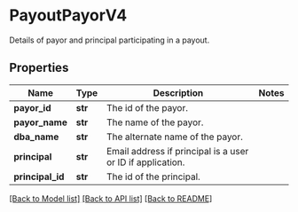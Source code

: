 # PayoutPayorV4

Details of payor and principal participating in a payout.
## Properties
Name | Type | Description | Notes
------------ | ------------- | ------------- | -------------
**payor_id** | **str** | The id of the payor. | 
**payor_name** | **str** | The name of the payor. | 
**dba_name** | **str** | The alternate name of the payor. | 
**principal** | **str** | Email address if principal is a user or ID if application. | 
**principal_id** | **str** | The id of the principal. | 

[[Back to Model list]](../README.md#documentation-for-models) [[Back to API list]](../README.md#documentation-for-api-endpoints) [[Back to README]](../README.md)


